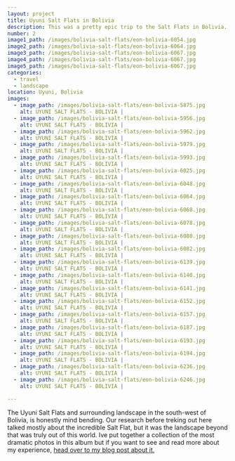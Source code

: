 ```yaml
---
layout: project
title: Uyuni Salt Flats in Bolivia
description: This was a pretty epic trip to the Salt Flats in Bolivia. The photos look like they have been heavily photoshoped but I promise you this place is just that CRAZY!
number: 2
image1_path: /images/bolivia-salt-flats/eon-bolivia-6054.jpg
image2_path: /images/bolivia-salt-flats/eon-bolivia-6064.jpg
image3_path: /images/bolivia-salt-flats/eon-bolivia-6067.jpg
image4_path: /images/bolivia-salt-flats/eon-bolivia-6067.jpg
image5_path: /images/bolivia-salt-flats/eon-bolivia-6067.jpg
categories:
  - travel
  - landscape
location: Uyuni, Bolivia
images:
  - image_path: /images/bolivia-salt-flats/eon-bolivia-5875.jpg
    alt: UYUNI SALT FLATS - BOLIVIA |
  - image_path: /images/bolivia-salt-flats/eon-bolivia-5956.jpg
    alt: UYUNI SALT FLATS - BOLIVIA |
  - image_path: /images/bolivia-salt-flats/eon-bolivia-5962.jpg
    alt: UYUNI SALT FLATS - BOLIVIA |
  - image_path: /images/bolivia-salt-flats/eon-bolivia-5979.jpg
    alt: UYUNI SALT FLATS - BOLIVIA |
  - image_path: /images/bolivia-salt-flats/eon-bolivia-5993.jpg
    alt: UYUNI SALT FLATS - BOLIVIA |
  - image_path: /images/bolivia-salt-flats/eon-bolivia-6025.jpg
    alt: UYUNI SALT FLATS - BOLIVIA |
  - image_path: /images/bolivia-salt-flats/eon-bolivia-6048.jpg
    alt: UYUNI SALT FLATS - BOLIVIA |
  - image_path: /images/bolivia-salt-flats/eon-bolivia-6064.jpg
    alt: UYUNI SALT FLATS - BOLIVIA |
  - image_path: /images/bolivia-salt-flats/eon-bolivia-6068.jpg
    alt: UYUNI SALT FLATS - BOLIVIA |
  - image_path: /images/bolivia-salt-flats/eon-bolivia-6078.jpg
    alt: UYUNI SALT FLATS - BOLIVIA |
  - image_path: /images/bolivia-salt-flats/eon-bolivia-6080.jpg
    alt: UYUNI SALT FLATS - BOLIVIA |
  - image_path: /images/bolivia-salt-flats/eon-bolivia-6082.jpg
    alt: UYUNI SALT FLATS - BOLIVIA |
  - image_path: /images/bolivia-salt-flats/eon-bolivia-6139.jpg
    alt: UYUNI SALT FLATS - BOLIVIA |
  - image_path: /images/bolivia-salt-flats/eon-bolivia-6140.jpg
    alt: UYUNI SALT FLATS - BOLIVIA |
  - image_path: /images/bolivia-salt-flats/eon-bolivia-6141.jpg
    alt: UYUNI SALT FLATS - BOLIVIA |
  - image_path: /images/bolivia-salt-flats/eon-bolivia-6152.jpg
    alt: UYUNI SALT FLATS - BOLIVIA |
  - image_path: /images/bolivia-salt-flats/eon-bolivia-6157.jpg
    alt: UYUNI SALT FLATS - BOLIVIA |
  - image_path: /images/bolivia-salt-flats/eon-bolivia-6187.jpg
    alt: UYUNI SALT FLATS - BOLIVIA |
  - image_path: /images/bolivia-salt-flats/eon-bolivia-6193.jpg
    alt: UYUNI SALT FLATS - BOLIVIA |
  - image_path: /images/bolivia-salt-flats/eon-bolivia-6194.jpg
    alt: UYUNI SALT FLATS - BOLIVIA |
  - image_path: /images/bolivia-salt-flats/eon-bolivia-6236.jpg
    alt: UYUNI SALT FLATS - BOLIVIA |
  - image_path: /images/bolivia-salt-flats/eon-bolivia-6246.jpg
    alt: UYUNI SALT FLATS - BOLIVIA |

---
```


The Uyuni Salt Flats and surrounding landscape in the south-west of Bolivia, is honestly mind bending. Our research before treking out here talked mostly about the incredible Salt Flat, but it was the landscape beyond that was truly out of this world. Ive put together a collection of the most dramatic photos in this album but if you want to see and read more about my experience, [head over to my blog post about it.](../2017/04/15/uyuni-salt-flats-bolivia.html)
